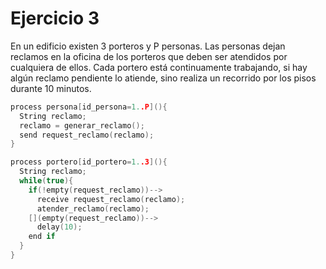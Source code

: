 # Ejercicio 3

En un edificio existen 3 porteros y P personas. Las personas dejan reclamos en la oficina de los porteros que deben ser atendidos por cualquiera de ellos. Cada portero está continuamente trabajando, si hay algún reclamo pendiente lo atiende, sino realiza un recorrido por los pisos durante 10 minutos.

```c++
process persona[id_persona=1..P](){
  String reclamo;
  reclamo = generar_reclamo();
  send request_reclamo(reclamo);
}

process portero[id_portero=1..3](){
  String reclamo;
  while(true){
    if(!empty(request_reclamo))-->
      receive request_reclamo(reclamo);
      atender_reclamo(reclamo);
    [](empty(request_reclamo))-->
      delay(10);
    end if
  }
}
```
